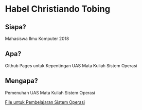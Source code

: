 <h1> Habel Christiando Tobing </h1>
<h2> Siapa? <br> </h2>
<p> Mahasiswa Ilmu Komputer 2018 <br> </p>
<h2> Apa? <br> </h2>
<p>  Github Pages untuk Kepentingan UAS Mata Kuliah Sistem Operasi <br> </p>
<h2> Mengapa? <br> </h2>
<p> Pemenuhan UAS Mata Kuliah Sistem Operasi <br> <p>
<a href="https://habelct.github.io/os201/URLs/"> File untuk Pembelajaran Sistem Operasi </a>
